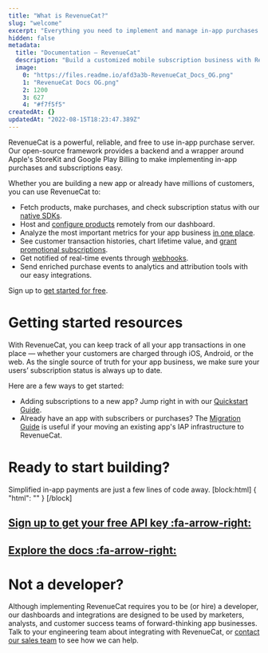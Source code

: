 ```yaml
---
title: "What is RevenueCat?"
slug: "welcome"
excerpt: "Everything you need to implement and manage in-app purchases and subscriptions"
hidden: false
metadata: 
  title: "Documentation – RevenueCat"
  description: "Build a customized mobile subscription business with RevenueCat. We do the heavy lifting of normalizing subscribers from any source and maintain a single source of truth for subscription status, so you can get back to building your app."
  image: 
    0: "https://files.readme.io/afd3a3b-RevenueCat_Docs_OG.png"
    1: "RevenueCat Docs OG.png"
    2: 1200
    3: 627
    4: "#f7f5f5"
createdAt: {}
updatedAt: "2022-08-15T18:23:47.389Z"
---
```

RevenueCat is a powerful, reliable, and free to use in-app purchase server. Our open-source framework provides a backend and a wrapper around Apple's StoreKit and Google Play Billing to make implementing in-app purchases and subscriptions easy.

Whether you are building a new app or already have millions of customers, you can use RevenueCat to:

  * Fetch products, make purchases, and check subscription status with our [native SDKs](doc:installation). 
  * Host and [configure products](doc:entitlements) remotely from our dashboard. 
  * Analyze the most important metrics for your app business [in one place](doc:charts).
  * See customer transaction histories, chart lifetime value, and [grant promotional subscriptions](doc:customers).
  * Get notified of real-time events through [webhooks](doc:webhooks).
  * Send enriched purchase events to analytics and attribution tools with our easy integrations.

Sign up to [get started for free](https://app.revenuecat.com/signup).

# Getting started resources

With RevenueCat, you can keep track of all your app transactions in one place — whether your customers are charged through iOS, Android, or the web. As the single source of truth for your app business, we make sure your users’ subscription status is always up to date.

Here are a few ways to get started:

  * Adding subscriptions to a new app? Jump right in with our [Quickstart Guide](doc:getting-started-1).
  * Already have an app with subscribers or purchases? The [Migration Guide](doc:migrating-existing-subscriptions) is useful if your moving an existing app's IAP infrastructure to RevenueCat. 

# Ready to start building?

Simplified in-app payments are just a few lines of code away.
[block:html]
{
  "html": "<style>\n.heading-2 .heading-text {\n  margin-top: 0px;\n  margin-bottom: 0px;\n  color: #000;\n  font-size: 16px;\n  font-weight: 700;\n}\n</style>"
}
[/block]
## [Sign up to get your **free API key** :fa-arrow-right:](https://app.revenuecat.com/signup)

## [Explore the docs :fa-arrow-right:](doc:getting-started-1)

# Not a developer?

Although implementing RevenueCat requires you to be (or hire) a developer, our dashboards and integrations are designed to be used by marketers, analysts, and customer success teams of forward-thinking app businesses. Talk to your engineering team about integrating with RevenueCat, or [contact our sales team](https://www.revenuecat.com/demo) to see how we can help.